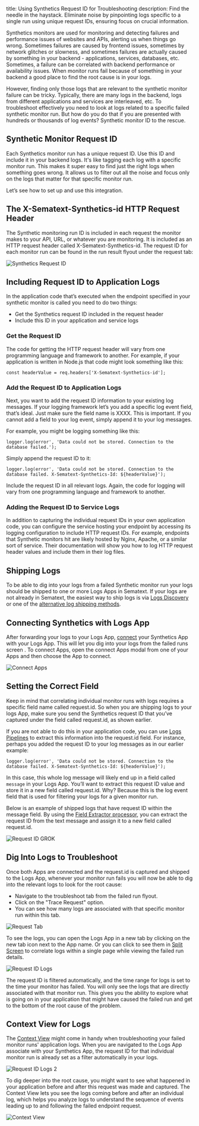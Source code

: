 title: Using Synthetics Request ID for Troubleshooting
description: Find the needle in the haystack. Eliminate noise by pinpointing logs specific to a single run using unique request IDs, ensuring focus on crucial information.

Synthetics monitors are used for monitoring and detecting failures and performance issues of websites and APIs, alerting us when things go wrong. Sometimes failures are caused by frontend issues, sometimes by network glitches or slowness, and sometimes failures are actually caused by something in your backend - applications, services, databases, etc. Sometimes, a failure can be correlated with backend performance or availability issues. When monitor runs fail because of something in your backend a good place to find the root cause is in your logs.
 
However, finding only those logs that are relevant to the synthetic monitor failure can be tricky.  Typically, there are many logs in the backend, logs from different applications and services are interleaved, etc. To troubleshoot effectively you need to look at logs related to a specific failed synthetic monitor run. But how do you do that if you are presented with hundreds or thousands of log events?  Synthetic monitor ID to the rescue.

## Synthetic Monitor Request ID

Each Synthetics monitor run has a unique request ID. Use this ID and include it in your backend logs. It's like tagging each log with a specific monitor run. This makes it super easy to find just the right logs when something goes wrong. It allows us to filter out all the noise and focus only on the logs that matter for that specific monitor run.

Let’s see how to set up and use this integration.

## The X-Sematext-Synthetics-id HTTP Request Header

The Synthetic monitoring run ID is included in each request the monitor makes to your API, URL, or whatever you are monitoring.  It is included as an HTTP request header called X-Sematext-Synthetics-id. The request ID for each monitor run can be found in the run result flyout under the request tab:

![Synthetics Request ID](../../images/synthetics/troubleshoot/synthetics-request-id.png)

## Including Request ID to Application Logs

In the application code that’s executed when the endpoint specified in your synthetic monitor is called you need to do two things:

- Get the Synthetics request ID included in the request header
- Include this ID in your application and service logs

### Get the Request ID

The code for getting the HTTP request header will vary from one programming language and framework to another.  For example, if your application is written in Node.js that code might look something like this:

`const headerValue = req.headers['X-Sematext-Synthetics-id'];`

### Add the Request ID to Application Logs

Next, you want to add the request ID information to your existing log messages. If your logging framework let’s you add a specific log event field, that’s ideal. Just make sure the field name is XXXX. This is important.  If you cannot add a field to your log event, simply append it to your log messages.

For example, you might be logging something like this:

`logger.log(error', 'Data could not be stored. Connection to the database failed.');`

Simply append the request ID to it:

`logger.log(error', 'Data could not be stored. Connection to the database failed. X-Sematext-Synthetics-Id: ${headerValue}');`

Include the request ID in all relevant logs. Again, the code for logging will vary from one programming language and framework to another.

### Adding the Request ID to Service Logs

In addition to capturing the individual request IDs in your own application code, you can configure the service hosting your endpoint by accessing its logging configuration to include HTTP request IDs.  For example, endpoints that Synthetic monitors hit are likely hosted by Nginx, Apache, or a similar sort of service. Their documentation will show you how to log HTTP request header values and include them in their log files.

## Shipping Logs

To be able to dig into your logs from a failed Synthetic monitor run your logs should be shipped to one or more Logs Apps in Sematext.  If your logs are not already in Sematext, the easiest way to ship logs is via [Logs Discovery](https://sematext.com/docs/logs/discovery/intro/) or one of the [alternative log shipping methods](https://sematext.com/docs/logs/sending-log-events/). 

## Connecting Synthetics with Logs App

After forwarding your logs to your Logs App, [connect](https://sematext.com/docs/guide/connected-apps/) your Synthetics App with your Logs App.  This will let you dig into your logs from the  failed runs screen . To connect Apps, open the connect Apps modal from one of your Apps and then choose the App to connect.

![Connect Apps](../../images/synthetics/troubleshoot/connect-apps.gif)

## Setting the Correct Field

Keep in mind that correlating individual monitor runs with logs requires a specific field name called request.id. So when you are shipping logs to your logs App, make sure you send the Synthetics request ID that you’ve captured under the field called request.id, as shown earlier.

If you are not able to do this in your application code, you can use [Logs Pipelines](https://sematext.com/docs/logs/pipelines/) to extract this information into the request.id field. For instance, perhaps you added the request ID to your log messages as in our earlier example:

`logger.log(error', 'Data could not be stored. Connection to the database failed. X-Sematext-Synthetics-Id: ${headerValue}');`

In this case, this whole log message will likely end up in a field called `message` in your Logs App.  You’ll want to extract this request ID value and store it in a new field called request.id. Why? Because this is the log event field that is used for filtering your logs for a given monitor run.

Below is an example of shipped logs that have request ID within the message field. By using the [Field Extractor processor](https://sematext.com/docs/logs/field-extractor-processor/), you can extract the request ID from the text message and assign it to a new field called request.id.

![Request ID GROK](../../images/synthetics/troubleshoot/request-id-grok.png)

## Dig Into Logs to Troubleshoot

Once both Apps are connected and the request.id is captured and shipped to the Logs App, whenever your monitor run fails you will now be able to dig into the relevant logs to look for the root cause:

- Navigate to the troubleshoot tab from the failed run flyout.
- Click on the "Trace Request" option.
- You can see how many logs are associated with that specific monitor run within this tab.

![Request Tab](../../images/synthetics/troubleshoot/trace-request-tab.png)

To see the logs, you can open the Logs App in a new tab by clicking on the new tab icon next to the App name. Or you can click to see them in [Split Screen](https://sematext.com/docs/guide/split-screen/) to correlate logs within a single page while viewing the failed run details.

![Request ID Logs](../../images/synthetics/troubleshoot/request-id-logs.png)

The request ID is filtered automatically, and the time range for logs is set to the time your monitor has failed. You will only see the logs that are directly associated with that monitor run. This gives you the ability to explore what is going on in your application that might have caused the failed run and get to the bottom of the root cause of the problem.

## Context View for Logs

The [Context View](https://sematext.com/blog/log-event-context/) might come in handy when troubleshooting your failed monitor runs' application logs. When you are navigated to the Logs App associate with your Synthetics App, the request ID for that individual monitor run is already set as a filter automatically in your logs.

![Request ID Logs 2](../../images/synthetics/troubleshoot/request-id-logs2.png)

To dig deeper into the root cause, you might want to see what happened in your application before and after this request was made and captured. The Context View lets you see the logs coming before and after an individual log, which helps you analyze logs to understand the sequence of events leading up to and following the failed endpoint request.

![Context View](../../images/synthetics/troubleshoot/context-view.gif)

